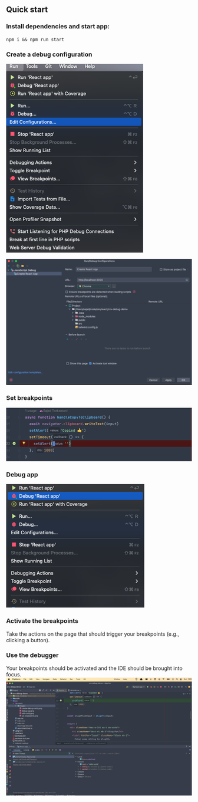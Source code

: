 ## Quick start

### Install dependencies and start app:

```shell
npm i && npm run start
```

### Create a debug configuration

![](./src/assets/images/edit-config.png)

![](./src/assets/images/create-debug-config.png)

### Set breakpoints

![](./src/assets/images/set-breakpoints.png)

### Debug app

![](./src/assets/images/debug-app.png)

### Activate the breakpoints

Take the actions on the page that should trigger your breakpoints (e.g., clicking a button).

### Use the debugger

Your breakpoints should be activated and the IDE should be brought into focus.
![](./src/assets/images/use-debugger.png)
